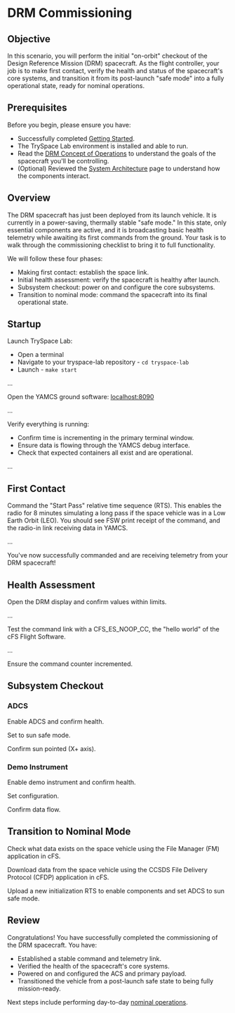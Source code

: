# DRM Commissioning

## Objective

In this scenario, you will perform the initial "on-orbit" checkout of the Design Reference Mission (DRM) spacecraft.
As the flight controller, your job is to make first contact, verify the health and status of the spacecraft's core systems, and transition it from its post-launch "safe mode" into a fully operational state, ready for nominal operations.

## Prerequisites

Before you begin, please ensure you have:

* Successfully completed [Getting Started](../manual/handbook/getting-started.md).
* The TrySpace Lab environment is installed and able to run.
* Read the [DRM Concept of Operations](../drm/concept-of-operations.md) to understand the goals of the spacecraft you'll be controlling.
* (Optional) Reviewed the [System Architecture](../manual/core-concepts/architecture.md) page to understand how the components interact.

## Overview

The DRM spacecraft has just been deployed from its launch vehicle.
It is currently in a power-saving, thermally stable "safe mode."
In this state, only essential components are active, and it is broadcasting basic health telemetry while awaiting its first commands from the ground.
Your task is to walk through the commissioning checklist to bring it to full functionality.

We will follow these four phases:

* Making first contact: establish the space link.
* Initial health assessment: verify the spacecraft is healthy after launch.
* Subsystem checkout: power on and configure the core subsystems.
* Transition to nominal mode: command the spacecraft into its final operational state.

## Startup

Launch TrySpace Lab:

* Open a terminal
* Navigate to your tryspace-lab repository - `cd tryspace-lab`
* Launch - `make start`

...

Open the YAMCS ground software: [localhost:8090](http://localhost:8090)

...

Verify everything is running:

* Confirm time is incrementing in the primary terminal window.
* Ensure data is flowing through the YAMCS debug interface.
* Check that expected containers all exist and are operational.

...

## First Contact

Command the "Start Pass" relative time sequence (RTS).
This enables the radio for 8 minutes simulating a long pass if the space vehicle was in a Low Earth Orbit (LEO).
You should see FSW print receipt of the command, and the radio-in link receiving data in YAMCS.

...

You've now successfully commanded and are receiving telemetry from your DRM spacecraft!

## Health Assessment

Open the DRM display and confirm values within limits.

...

Test the command link with a CFS_ES_NOOP_CC, the "hello world" of the cFS Flight Software.

...

Ensure the command counter incremented.

## Subsystem Checkout

### ADCS

Enable ADCS and confirm health.

Set to sun safe mode.

Confirm sun pointed (X+ axis).

### Demo Instrument

Enable demo instrument and confirm health.

Set configuration.

Confirm data flow.

## Transition to Nominal Mode

Check what data exists on the space vehicle using the File Manager (FM) application in cFS.

Download data from the space vehicle using the CCSDS File Delivery Protocol (CFDP) application in cFS.

Upload a new initialization RTS to enable components and set ADCS to sun safe mode.

## Review

Congratulations! 
You have successfully completed the commissioning of the DRM spacecraft. 
You have:
* Established a stable command and telemetry link.
* Verified the health of the spacecraft's core systems.
* Powered on and configured the ACS and primary payload.
* Transitioned the vehicle from a post-launch safe state to being fully mission-ready.

Next steps include performing day-to-day [nominal operations](./nominal-operations.md).
